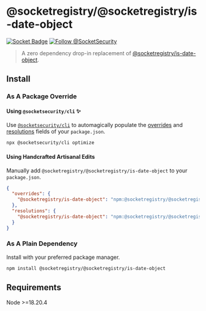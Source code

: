 # @socketregistry/@socketregistry/is-date-object

[![Socket Badge](https://socket.dev/api/badge/npm/package/@socketregistry/@socketregistry/is-date-object)](https://socket.dev/npm/package/@socketregistry/@socketregistry/is-date-object)
[![Follow @SocketSecurity](https://img.shields.io/twitter/follow/SocketSecurity?style=social)](https://twitter.com/SocketSecurity)

> A zero dependency drop-in replacement of
> [@socketregistry/is-date-object](https://www.npmjs.com/package/@socketregistry/is-date-object).

## Install

### As A Package Override

#### Using `@socketsecurity/cli` :sparkles:

Use [`@socketsecurity/cli`](https://www.npmjs.com/package/@socketsecurity/cli)
to automagically populate the
[overrides](https://docs.npmjs.com/cli/v9/configuring-npm/package-json#overrides)
and [resolutions](https://yarnpkg.com/configuration/manifest#resolutions) fields
of your `package.json`.

```sh
npx @socketsecurity/cli optimize
```

#### Using Handcrafted Artisanal Edits

Manually add `@socketregistry/@socketregistry/is-date-object` to your
`package.json`.

```json
{
  "overrides": {
    "@socketregistry/is-date-object": "npm:@socketregistry/@socketregistry/is-date-object@^1"
  },
  "resolutions": {
    "@socketregistry/is-date-object": "npm:@socketregistry/@socketregistry/is-date-object@^1"
  }
}
```

### As A Plain Dependency

Install with your preferred package manager.

```sh
npm install @socketregistry/@socketregistry/is-date-object
```

## Requirements

Node &gt;=18.20.4
